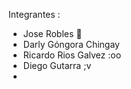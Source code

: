 Integrantes :

- Jose Robles 💾
- Darly Góngora Chingay
- Ricardo Rios Galvez :oo
- Diego Gutarra  ;v
- 